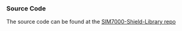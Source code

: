### Source Code
The source code can be found at the [SIM7000-Shield-Library repo](https://github.com/botletics/SIM7000-Shield-Library)